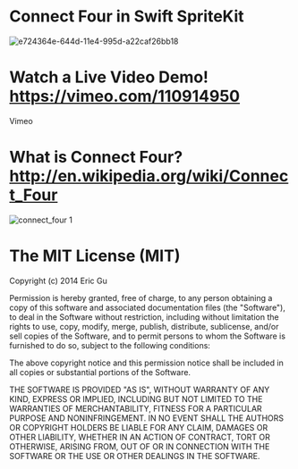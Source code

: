 Connect Four in Swift SpriteKit
================

![e724364e-644d-11e4-995d-a22caf26bb18](https://cloud.githubusercontent.com/assets/4943759/4993994/515105ae-6982-11e4-8f7f-b659f4fbe3ea.jpg)

# Watch a Live Video Demo! https://vimeo.com/110914950

Vimeo

# What is Connect Four? http://en.wikipedia.org/wiki/Connect_Four


![connect_four 1](https://cloud.githubusercontent.com/assets/4943759/4906827/1d4aa844-645c-11e4-8b7f-30404af4bfbb.gif)

# The MIT License (MIT)

Copyright (c) 2014 Eric Gu

Permission is hereby granted, free of charge, to any person obtaining a copy
of this software and associated documentation files (the "Software"), to deal
in the Software without restriction, including without limitation the rights
to use, copy, modify, merge, publish, distribute, sublicense, and/or sell
copies of the Software, and to permit persons to whom the Software is
furnished to do so, subject to the following conditions:

The above copyright notice and this permission notice shall be included in
all copies or substantial portions of the Software.

THE SOFTWARE IS PROVIDED "AS IS", WITHOUT WARRANTY OF ANY KIND, EXPRESS OR
IMPLIED, INCLUDING BUT NOT LIMITED TO THE WARRANTIES OF MERCHANTABILITY,
FITNESS FOR A PARTICULAR PURPOSE AND NONINFRINGEMENT. IN NO EVENT SHALL THE
AUTHORS OR COPYRIGHT HOLDERS BE LIABLE FOR ANY CLAIM, DAMAGES OR OTHER
LIABILITY, WHETHER IN AN ACTION OF CONTRACT, TORT OR OTHERWISE, ARISING FROM,
OUT OF OR IN CONNECTION WITH THE SOFTWARE OR THE USE OR OTHER DEALINGS IN
THE SOFTWARE.
